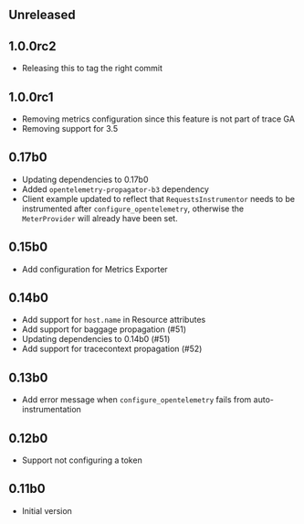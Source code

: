 ## Unreleased

## 1.0.0rc2

- Releasing this to tag the right commit

## 1.0.0rc1

- Removing metrics configuration since this feature is not part of trace GA
- Removing support for 3.5

## 0.17b0

- Updating dependencies to 0.17b0
- Added `opentelemetry-propagator-b3` dependency
- Client example updated to reflect that `RequestsInstrumentor`
  needs to be instrumented after `configure_opentelemetry`, otherwise
  the `MeterProvider` will already have been set.

## 0.15b0

- Add configuration for Metrics Exporter

## 0.14b0

- Add support for `host.name` in Resource attributes
- Add support for baggage propagation (#51)
- Updating dependencies to 0.14b0 (#51)
- Add support for tracecontext propagation (#52)

## 0.13b0

- Add error message when `configure_opentelemetry` fails
  from auto-instrumentation

## 0.12b0

- Support not configuring a token

## 0.11b0

- Initial version
